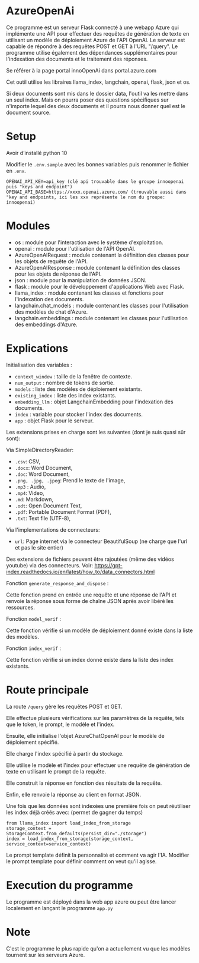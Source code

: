 # AzureOpenAi

Ce programme est un serveur Flask connecté à une webapp Azure qui implémente une API pour effectuer des requêtes de génération de texte en utilisant un modèle de déploiement Azure de l'API OpenAI. Le serveur est capable de répondre à des requêtes POST et GET à l'URL "/query". Le programme utilise également des dépendances supplémentaires pour l'indexation des documents et le traitement des réponses.

Se référer à la page portal innoOpenAi dans portal.azure.com

Cet outil utilise les libraires llama_index, langchain, openai, flask, json et os.

Si deux documents sont mis dans le dossier data, l'outil va les mettre dans un seul index. Mais on pourra poser des questions spécifiques sur n'importe lequel des deux documents et il pourra nous donner quel est le document source.

# Setup

Avoir d’installé python 10

Modifier le `.env.sample` avec les bonnes variables puis renommer le fichier en `.env`.
```
OPENAI_API_KEY=api_key (clé api trouvable dans le groupe innoopenai puis "keys and endpoint")
OPENAI_API_BASE=https://xxxx.openai.azure.com/ (trouvable aussi dans "key and endpoints, ici les xxx représente le nom du groupe: innoopenai)
```

# Modules

   - os : module pour l'interaction avec le système d'exploitation.
   - openai : module pour l'utilisation de l'API OpenAI.
   - AzureOpenAIRequest : module contenant la définition des classes pour les   objets de requête de l'API.
   - AzureOpenAIResponse : module contenant la définition des classes pour les objets de réponse de l'API.
   - json : module pour la manipulation de données JSON.
   - flask : module pour le développement d'applications Web avec Flask.
   - llama_index : module contenant les classes et fonctions pour l'indexation des documents.
   - langchain.chat_models : module contenant les classes pour l'utilisation des modèles de chat d'Azure.
   - langchain.embeddings : module contenant les classes pour l'utilisation des embeddings d'Azure.


# Explications

Initialisation des variables :

   - `context_window` : taille de la fenêtre de contexte.
   - `num_output` : nombre de tokens de sortie.
   - `models` : liste des modèles de déploiement existants.
   - `existing_index` : liste des index existants.
   - `embedding_llm` : objet LangchainEmbedding pour l'indexation des documents.
   - `index` : variable pour stocker l'index des documents.
   - `app` : objet Flask pour le serveur.

Les extensions prises en charge sont les suivantes (dont je suis quasi sûr sont):

   Via SimpleDirectoryReader:
   - `.csv`: CSV,
   - `.docx`: Word Document,
   - `.doc`: Word Document,
   - `.png, .jpg, .jpeg`: Prend le texte de l'image,
   - `.mp3` : Audio,
   - `.mp4`: Video,
   - `.md`: Markdown,
   - `.odt`: Open Document Text,
   - `.pdf`: Portable Document Format (PDF),
   - `.txt`: Text file (UTF-8),

   Via l'implementations de connecteurs:
   - `url`: Page internet via le connecteur BeautifulSoup (ne charge que l'url et pas le site entier)

   Des extensions de fichiers peuvent être rajoutées (même des vidéos youtube) via des connecteurs. Voir: https://gpt-index.readthedocs.io/en/latest/how_to/data_connectors.html

Fonction `generate_response_and_dispose` :

   Cette fonction prend en entrée une requête et une réponse de l'API et renvoie la réponse sous forme de chaîne JSON après avoir libéré les ressources.

Fonction `model_verif` :

   Cette fonction vérifie si un modèle de déploiement donné existe dans la liste des modèles.

Fonction `index_verif` :

   Cette fonction vérifie si un index donné existe dans la liste des index existants.

# Route principale

La route `/query` gère les requêtes POST et GET.

Elle effectue plusieurs vérifications sur les paramètres de la requête, tels que le token, le prompt, le modèle et l'index.

Ensuite, elle initialise l'objet AzureChatOpenAI pour le modèle de déploiement spécifié.

Elle charge l'index spécifié à partir du stockage.

Elle utilise le modèle et l'index pour effectuer une requête de génération de texte en utilisant le prompt de la requête.

Elle construit la réponse en fonction des résultats de la requête.

Enfin, elle renvoie la réponse au client en format JSON.

Une fois que les données sont indexées une première fois on peut réutiliser les index déjà créés avec: (permet de gagner du temps)
```shell
from llama_index import load_index_from_storage
storage_context = StorageContext.from_defaults(persist_dir="./storage")
index = load_index_from_storage(storage_context, service_context=service_context)
```
Le prompt template définit la personnalité et comment va agir l'IA.
Modifier le prompt template pour définir comment on veut qu'il agisse.

# Execution du programme

Le programme est déployé dans la web app azure ou peut être lancer localement en lançant le programme `app.py`

# Note

C'est le programme le plus rapide qu'on a actuellement vu que les modèles tournent sur les serveurs Azure.